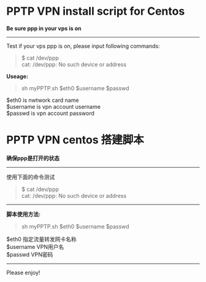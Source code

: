 PPTP VPN install script for Centos            
==========================
    
**Be sure ppp in your vps is on**

------------------------------
Test if your vps ppp is on, please input following commands:             
>$ cat /dev/ppp             
>cat: /dev/ppp: No such device or address           

**Useage:**
>sh myPPTP.sh \$eth0 \$username \$passwd
        
$eth0 is nwtwork card name    
$username is vpn account username       
$passwd is vpn account password


PPTP VPN centos 搭建脚本
==========================
    
**确保ppp是打开的状态**

------------------------------
使用下面的命令测试
>$ cat /dev/ppp             
>cat: /dev/ppp: No such device or address           

----------------------------------
**脚本使用方法:**
>sh myPPTP.sh \$eth0 \$username \$passwd
        
$eth0 指定流量转发网卡名称                 
$username VPN用户名                
$passwd VPN密码            



-------------------------
Please enjoy!

